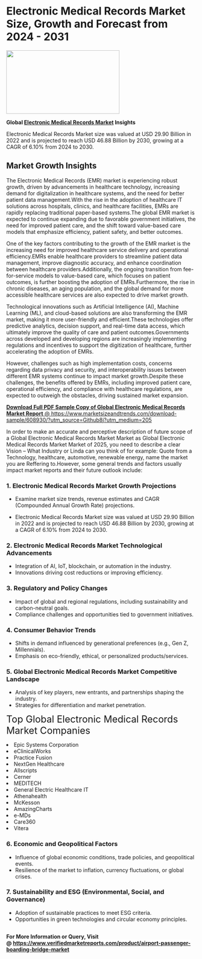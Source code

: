 <H1>Electronic Medical Records Market Size, Growth and Forecast from 2024 - 2031</H1><img class="aligncenter size-medium wp-image-584254" src="https://thirdeyenews.in/wp-content/uploads/2024/09/Global-Market-Research-300x168.jpeg" alt="" width="300" height="168" /><p><strong>Global&nbsp;<a href="https://www.marketsizeandtrends.com/download-sample/608930/?utm_source=Github8j?utm_medium=205">Electronic Medical Records Market</a> Insights</strong></p><p>Electronic Medical Records Market size was valued at USD 29.90 Billion in 2022 and is projected to reach USD 46.88 Billion by 2030, growing at a CAGR of 6.10% from 2024 to 2030.</p><p><h2>Market Growth Insights</h2> <p>The Electronic Medical Records (EMR) market is experiencing robust growth, driven by advancements in healthcare technology, increasing demand for digitalization in healthcare systems, and the need for better patient data management.With the rise in the adoption of healthcare IT solutions across hospitals, clinics, and healthcare facilities, EMRs are rapidly replacing traditional paper-based systems.The global EMR market is expected to continue expanding due to favorable government initiatives, the need for improved patient care, and the shift toward value-based care models that emphasize efficiency, patient safety, and better outcomes.</p> <p><a href="#download"></a></p> <p>One of the key factors contributing to the growth of the EMR market is the increasing need for improved healthcare service delivery and operational efficiency.EMRs enable healthcare providers to streamline patient data management, improve diagnostic accuracy, and enhance coordination between healthcare providers.Additionally, the ongoing transition from fee-for-service models to value-based care, which focuses on patient outcomes, is further boosting the adoption of EMRs.Furthermore, the rise in chronic diseases, an aging population, and the global demand for more accessible healthcare services are also expected to drive market growth.</p> <p>Technological innovations such as Artificial Intelligence (AI), Machine Learning (ML), and cloud-based solutions are also transforming the EMR market, making it more user-friendly and efficient.These technologies offer predictive analytics, decision support, and real-time data access, which ultimately improve the quality of care and patient outcomes.Governments across developed and developing regions are increasingly implementing regulations and incentives to support the digitization of healthcare, further accelerating the adoption of EMRs.</p> <p>However, challenges such as high implementation costs, concerns regarding data privacy and security, and interoperability issues between different EMR systems continue to impact market growth.Despite these challenges, the benefits offered by EMRs, including improved patient care, operational efficiency, and compliance with healthcare regulations, are expected to outweigh the obstacles, driving sustained market expansion.</p> <p><a href="#get-more"></p><p><span class=""><strong>Download Full PDF Sample Copy of Global Electronic Medical Records Market Report</strong> @ <a href="https://www.marketsizeandtrends.com/download-sample/608930/?utm_source=Github8j?utm_medium=205" target="_blank">https://www.marketsizeandtrends.com/download-sample/608930/?utm_source=Github8j?utm_medium=205</a></span></p><p>In order to make an accurate and perceptive description of future scope of a Global&nbsp;Electronic Medical Records Market Market as Global&nbsp;Electronic Medical Records Market Market of 2025, you need to describe a clear Vision &ndash; What Industry or Linda can you think of for example: Quote from a Technology, healthcare, automotive, renewable energy, name the market you are Reffering to.However, some general trends and factors usually impact market reports and their future outlook include:</p><h3>1.&nbsp;<strong>Electronic Medical Records Market Growth Projections</strong></h3><ul><li>Examine market size trends, revenue estimates and CAGR (Compounded Annual Growth Rate) projections.</li><li><p>Electronic Medical Records Market size was valued at USD 29.90 Billion in 2022 and is projected to reach USD 46.88 Billion by 2030, growing at a CAGR of 6.10% from 2024 to 2030.</p></li></ul><h3>2.&nbsp;<strong>Electronic Medical Records Market Technological Advancements</strong></h3><ul><li>Integration of AI, IoT, blockchain, or automation in the industry.</li><li>Innovations driving cost reductions or improving efficiency.</li></ul><h3>3.&nbsp;<strong>Regulatory and Policy Changes</strong></h3><ul><li>Impact of global and regional regulations, including sustainability and carbon-neutral goals.</li><li>Compliance challenges and opportunities tied to government initiatives.</li></ul><h3>4.&nbsp;<strong>Consumer Behavior Trends</strong></h3><ul><li>Shifts in demand influenced by generational preferences (e.g., Gen Z, Millennials).</li><li>Emphasis on eco-friendly, ethical, or personalized products/services.</li></ul><h3>5.&nbsp;<strong>Global Electronic Medical Records Market Competitive Landscape</strong></h3><ul><li>Analysis of key players, new entrants, and partnerships shaping the industry.</li><li>Strategies for differentiation and market penetration.</li></ul><p data-pm-slice="1 1 []"><span style="color: inherit; font-family: inherit; font-size: 25px;">Top Global Electronic Medical Records Market Companies</span></p><div class="" data-test-id=""><p><li>Epic Systems Corporation</li><li> eClinicalWorks</li><li> Practice Fusion</li><li> NextGen Healthcare</li><li> Allscripts</li><li> Cerner</li><li> MEDITECH</li><li> General Electric Healthcare IT</li><li> Athenahealth</li><li> McKesson</li><li> AmazingCharts</li><li> e-MDs</li><li> Care360</li><li> Vitera</li></p></div><h3>6.&nbsp;<strong>Economic and Geopolitical Factors</strong></h3><ul><li>Influence of global economic conditions, trade policies, and geopolitical events.</li><li>Resilience of the market to inflation, currency fluctuations, or global crises.</li></ul><h3>7.&nbsp;<strong>Sustainability and ESG (Environmental, Social, and Governance)</strong></h3><ul><li>Adoption of sustainable practices to meet ESG criteria.</li><li>Opportunities in green technologies and circular economy principles.</li></ul><h2><strong style="font-size: 14px;">For More Information or Query, Visit @&nbsp;</strong><a style="background-color: #ffffff; font-size: 14px;" href="https://www.marketsizeandtrends.com/report/electronic-medical-records-market/" target="_blank">https://www.verifiedmarketreports.com/product/airport-passenger-boarding-bridge-market</a></h2>